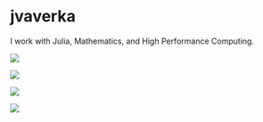 # jvaverka

I work with Julia, Mathematics, and High Performance Computing.

<!--
<p>
  <a href="https://github.com/jvaverka/github-readme-stats">
    <img align="center" src="https://github-readme-stats.vercel.app/api?username=jvaverka" />
  </a>
</p>
-->

<p>
  <a href="https://jvaverka.com/notes/my-julia-story/">
    <img align="center" src="https://img.shields.io/badge/Julia-Journey-yellow?style=for-the-badge&logo=Julia&labelColor=3d3846&color=9141ac&logoColor=9141ac" />
  </a>
</p>

<p>
  <a href="https://github.com/JuliaEditorSupport/julia-vim">
    <img align="center" src="https://img.shields.io/badge/Neovim-Hyperextensible-yellow?style=for-the-badge&logo=Neovim&labelColor=3d3846&color=26a269" />
  </a>
</p>

<p>
  <a href="https://www.julia-vscode.org/">
    <img align="center" src="https://img.shields.io/badge/Code-Everywhere-yellow?style=for-the-badge&logo=Visual%20Studio%20Code&labelColor=3d3846&color=3584e4&logoColor=3584e4" />
  </a>
</p>

<p>
  <a href="https://itsfoss.com/">
    <img align="center" src="https://img.shields.io/badge/Linux-Freedom-yellow?style=for-the-badge&logo=Linux&labelColor=3d3846&color=f5c211&logoColor=f5c211" />
  </a>
</p>

<!-- https://simpleicons.org/ -->
